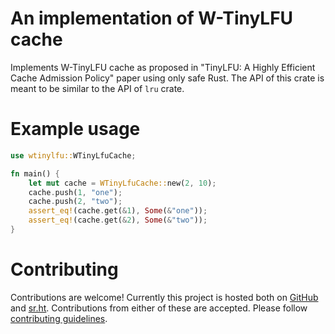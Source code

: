 # An implementation of W-TinyLFU cache

Implements W-TinyLFU cache as proposed in "TinyLFU: A Highly Efficient
Cache Admission Policy" paper using only safe Rust. The API of this
crate is meant to be similar to the API of `lru` crate.

# Example usage

```rust
use wtinylfu::WTinyLfuCache;

fn main() {
    let mut cache = WTinyLfuCache::new(2, 10);
    cache.push(1, "one");
    cache.push(2, "two");
    assert_eq!(cache.get(&1), Some(&"one"));
    assert_eq!(cache.get(&2), Some(&"two"));
}
```

# Contributing

Contributions are welcome! Currently this project is hosted both on
[GitHub](https://github.com/asyncth/wtinylfu) and
[sr.ht](https://git.sr.ht/~asyncth/wtinylfu). Contributions from either
of these are accepted. Please follow [contributing guidelines](
CONTRIBUTING.md).
